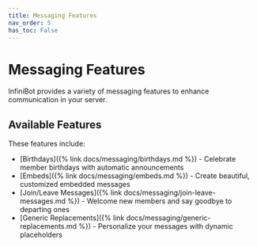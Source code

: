 ```yaml
---
title: Messaging Features
nav_order: 5
has_toc: False
---
```


# Messaging Features

InfiniBot provides a variety of messaging features to enhance communication in your server.

## Available Features

These features include:

- [Birthdays]({% link docs/messaging/birthdays.md %}) - Celebrate member birthdays with automatic announcements
- [Embeds]({% link docs/messaging/embeds.md %}) - Create beautiful, customized embedded messages
- [Join/Leave Messages]({% link docs/messaging/join-leave-messages.md %}) - Welcome new members and say goodbye to departing ones
- [Generic Replacements]({% link docs/messaging/generic-replacements.md %}) - Personalize your messages with dynamic placeholders
